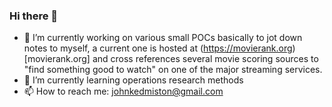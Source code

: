 ### Hi there 👋

- 🔭 I’m currently working on various small POCs basically to jot down notes to myself, a current one is hosted at (https://movierank.org)[movierank.org] and cross references several movie scoring sources to "find something good to watch" on one of the major streaming services.
- 🌱 I’m currently learning operations research methods
- 📫 How to reach me: johnkedmiston@gmail.com

 
<!--
**jkedmiston/jkedmiston** is a ✨ _special_ ✨ repository because its `README.md` (this file) appears on your GitHub profile.

Here are some ideas to get you started:

- 🔭 I’m currently working on ...
- ⚡ Fun fact: ...
- 👯 I’m looking to collaborate on ...
- 🤔 I’m looking for help with ...
- 💬 Ask me about ...

- 😄 Pronouns: ...

-->
